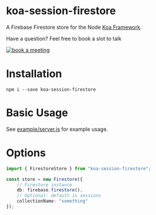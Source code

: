 # koa-session-firestore

A Firebase Firestore store for the Node [Koa Framework](https://koajs.com/).

Have a question? Feel free to book a slot to talk

[![book a meeting](https://storage.googleapis.com/cb8c29pbm.appspot.com/book-a-meeting.svg)](https://calendly.com/mike-sukmanowsky/open-source-consulting-chat)

# Installation

```
npm i --save koa-session-firestore
```

# Basic Usage

See [example/server.js](example/server.js) for example usage.

# Options

```typescript
import { FirestoreStore } from "koa-session-firestore";

const store = new Firestore({
    // Firestore instance
    db: firebase.firestore(),
    // Optional: default is sessions
    collectionName: "something"
});
```
